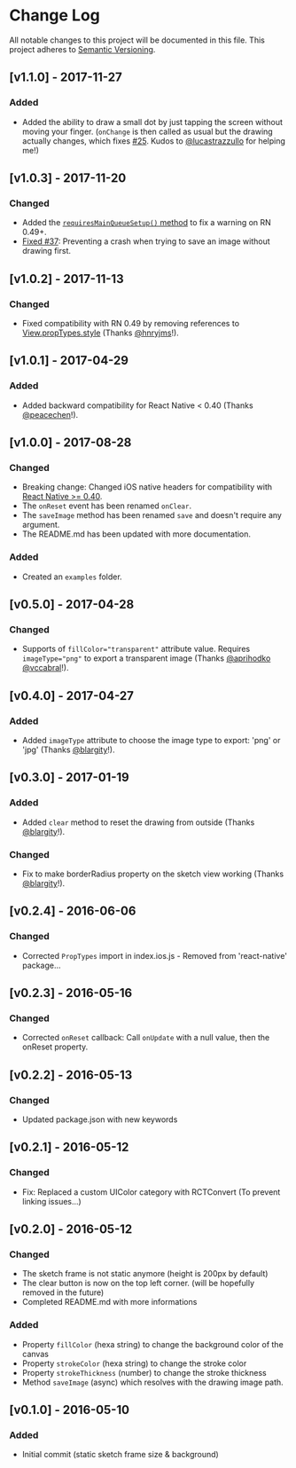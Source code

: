 # Change Log

All notable changes to this project will be documented in this file. This project adheres to
[Semantic Versioning](http://semver.org/).

## [v1.1.0] - 2017-11-27

### Added

* Added the ability to draw a small dot by just tapping the screen without moving your finger. (`onChange` is then called as usual but the drawing actually changes, which fixes [#25](https://github.com/jgrancher/react-native-sketch/issues/25). Kudos to [@lucastrazzullo](https://github.com/lucastrazzullo) for helping me!)

## [v1.0.3] - 2017-11-20

### Changed

* Added the [`requiresMainQueueSetup()` method](https://github.com/jgrancher/react-native-sketch/commit/d8d20707561cc09f9682ac13f07782543ac4fd7e) to fix a warning on RN 0.49+.
* [Fixed #37](https://github.com/jgrancher/react-native-sketch/issues/37): Preventing a crash when trying to save an image without drawing first.

## [v1.0.2] - 2017-11-13

### Changed

* Fixed compatibility with RN 0.49 by removing references to
  [View.propTypes.style](https://github.com/jgrancher/react-native-sketch/pull/34) (Thanks
  [@hnryjms](https://github.com/hnryjms)!).

## [v1.0.1] - 2017-04-29

### Added

* Added backward compatibility for React Native < 0.40 (Thanks
  [@peacechen](https://github.com/peacechen)!).

## [v1.0.0] - 2017-08-28

### Changed

* Breaking change: Changed iOS native headers for compatibility with
  [React Native >= 0.40](https://github.com/facebook/react-native/releases/tag/v0.40.0).
* The `onReset` event has been renamed `onClear`.
* The `saveImage` method has been renamed `save` and doesn't require any argument.
* The README.md has been updated with more documentation.

### Added

* Created an `examples` folder.

## [v0.5.0] - 2017-04-28

### Changed

* Supports of `fillColor="transparent"` attribute value. Requires `imageType="png"` to export a
  transparent image (Thanks [@aprihodko](https://github.com/aprihodko)
  [@vccabral](https://github.com/vccabral)!).

## [v0.4.0] - 2017-04-27

### Added

* Added `imageType` attribute to choose the image type to export: 'png' or 'jpg' (Thanks
  [@blargity](https://github.com/blargity)!).

## [v0.3.0] - 2017-01-19

### Added

* Added `clear` method to reset the drawing from outside (Thanks
  [@blargity](https://github.com/blargity)!).

### Changed

* Fix to make borderRadius property on the sketch view working (Thanks
  [@blargity](https://github.com/blargity)!).

## [v0.2.4] - 2016-06-06

### Changed

* Corrected `PropTypes` import in index.ios.js - Removed from 'react-native' package...

## [v0.2.3] - 2016-05-16

### Changed

* Corrected `onReset` callback: Call `onUpdate` with a null value, then the onReset property.

## [v0.2.2] - 2016-05-13

### Changed

* Updated package.json with new keywords

## [v0.2.1] - 2016-05-12

### Changed

* Fix: Replaced a custom UIColor category with RCTConvert (To prevent linking issues...)

## [v0.2.0] - 2016-05-12

### Changed

* The sketch frame is not static anymore (height is 200px by default)
* The clear button is now on the top left corner. (will be hopefully removed in the future)
* Completed README.md with more informations

### Added

* Property `fillColor` (hexa string) to change the background color of the canvas
* Property `strokeColor` (hexa string) to change the stroke color
* Property `strokeThickness` (number) to change the stroke thickness
* Method `saveImage` (async) which resolves with the drawing image path.

## [v0.1.0] - 2016-05-10

### Added

* Initial commit (static sketch frame size & background)
